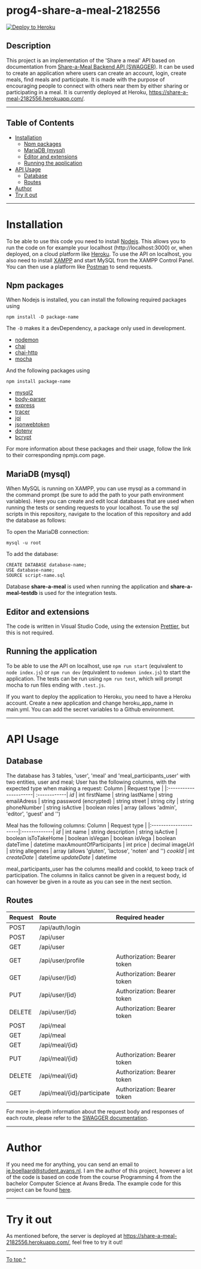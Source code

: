 # prog4-share-a-meal-2182556

[![Deploy to Heroku](https://github.com/2182556/prog4-share-a-meal-2182556/actions/workflows/main.yml/badge.svg)](https://github.com/2182556/prog4-share-a-meal-2182556/actions/workflows/main.yml)

## Description
This project is an implementation of the 'Share a meal' API based on documentation from [Share-a-Meal Backend API (SWAGGER)](https://shareameal-api.herokuapp.com/docs/). It can be used to create an application where users can create an account, login, create meals, find meals and participate. It is made with the purpose of encouraging people to connect with others near them by either sharing or participating in a meal. 
It is currently deployed at Heroku, https://share-a-meal-2182556.herokuapp.com/.

***

## Table of Contents
- [Installation](#Installation)
  - [Npm packages](#Npm-packages)
  - [MariaDB (mysql)](#MariaDB-(mysql))
  - [Editor and extensions](#Editor-and-extensions)
  - [Running the application](#Running-the-application)
- [API Usage](#API-Usage)
  - [Database](#Database)
  - [Routes](#Routes)
- [Author](#Author)
- [Try it out](#Try-it-out)


***
# Installation
To be able to use this code you need to install [Nodejs](https://nodejs.org/en/). This allows you to run the code on for example your localhost (http://localhost:3000) or, when deployed, on a cloud platform like [Heroku](https://devcenter.heroku.com/).
To use the API on localhost, you also need to install [XAMPP](https://www.apachefriends.org/index.html) and start MySQL from the XAMPP Control Panel. You can then use a platform like [Postman](https://www.postman.com/) to send requests.


## Npm packages
When Nodejs is installed, you can install the following required packages using 
```
npm install -D package-name
```
The ```-D``` makes it a devDependency, a package only used in development.
- [nodemon](https://www.npmjs.com/package/nodemon)
- [chai](https://www.npmjs.com/package/chai)
- [chai-http](https://www.npmjs.com/package/chai-http)
- [mocha](https://www.npmjs.com/package/mocha)

And the following packages using 
```
npm install package-name
```
- [mysql2](https://www.npmjs.com/package/mysql2)
- [body-parser](https://www.npmjs.com/package/body-parser)
- [express](https://www.npmjs.com/package/mysql2)
- [tracer](https://www.npmjs.com/package/tracer)
- [joi](https://www.npmjs.com/package/joi)
- [jsonwebtoken](https://www.npmjs.com/package/jsonwebtoken)
- [dotenv](https://www.npmjs.com/package/dotenv)
- [bcrypt](https://www.npmjs.com/package/bcrypt)

For more information about these packages and their usage, follow the link to their corresponding npmjs.com page.

## MariaDB (mysql)
When MySQL is running on XAMPP, you can use mysql as a command in the command prompt (be sure to add the path to your path environment variables). Here you can create and edit local databases that are used when running the tests or sending requests to your localhost. To use the sql scripts in this repository, navigate to the location of this repository and add the database as follows:

To open the MariaDB connection: 
```
mysql -u root 
```

To add the database:
```
CREATE DATABASE database-name;
USE database-name;
SOURCE script-name.sql
```
Database **share-a-meal** is used when running the application and **share-a-meal-testdb** is used for the integration tests. 


## Editor and extensions
The code is written in Visual Studio Code, using the extension [Prettier](https://marketplace.visualstudio.com/items?itemName=esbenp.prettier-vscode), but this is not required. 

## Running the application
To be able to use the API on localhost, use ```npm run start``` (equivalent to ```node index.js```) or ```npm run dev``` (equivalent to ```nodemon index.js```) to start the application. The tests can be run using `npm run test`, which will prompt mocha to run files ending with `.test.js`. 

If you want to deploy the application to Heroku, you need to have a Heroku account. Create a new application and change heroku_app_name in main.yml. You can add the secret variables to a Github environment.  

***

# API Usage 

## Database 
The database has 3 tables, 'user', 'meal' and 'meal_participants_user' with two entities, user and meal;
User has the following columns, with the expected type when making a request: 
Column                  | Request type |
|:----------------------| :------------|
*id*                    | int
firstName               | string
lastName                | string
emailAdress             | string 
password (encrypted)    | string
street                  | string
city                    | string
phoneNumber             | string 
isActive                | boolean
roles                   | array (allows 'admin', 'editor', 'guest' and '')

Meal has the following columns: 
Column                  | Request type |
|:----------------------|:-------------|
*id*                    | int
name                    | string
description             | string
isActive                | boolean
isToTakeHome            | boolean
isVegan                 | boolean
isVega                  | boolean
dateTime                | datetime
maxAmountOfParticipants | int
price                   | decimal
imageUrl                | string
allegenes               | array (allows 'gluten', 'lactose', 'noten' and '')
*cookId*                | int
*createDate*            | datetime
*updateDate*            | datetime

meal_participants_user has the columns mealId and cookId, to keep track of participation.
The columns in italics cannot be given in a request body, id can however be given in a route as you can see in the next section. 


## Routes
| Request   | Route                      | Required header              |
| :---------| :--------------------------| :----------------------------|
| POST      | /api/auth/login            |                              | 
| POST      | /api/user                  |                              |
| GET       | /api/user                  |                              | 
| GET       | /api/user/profile          | Authorization: Bearer token  | 
| GET       | /api/user/{id}             | Authorization: Bearer token  | 
| PUT       | /api/user/{id}             | Authorization: Bearer token  | 
| DELETE    | /api/user/{id}             | Authorization: Bearer token  | 
| POST      | /api/meal                  |                              |
| GET       | /api/meal                  |                              |
| GET       | /api/meal/{id}             |                              |
| PUT       | /api/meal/{id}             | Authorization: Bearer token  |
| DELETE    | /api/meal/{id}             | Authorization: Bearer token  |
| GET       | /api/meal/{id}/participate | Authorization: Bearer token  |

For more in-depth information about the request body and responses of each route, please refer to the [SWAGGER documentation](https://shareameal-api.herokuapp.com/docs/).

***

# Author
If you need me for anything, you can send an email to je.boellaard@student.avans.nl. I am the author of this project, however a lot of the code is based on code from the course Programming 4 from the bachelor Computer Science at Avans Breda. The example code for this project can be found [here](https://github.com/avansinformatica/programmeren-4-shareameal).

***

# Try it out
As mentioned before, the server is deployed at https://share-a-meal-2182556.herokuapp.com/, feel free to try it out!

***

[To top ^](#prog4-share-a-meal-2182556)
